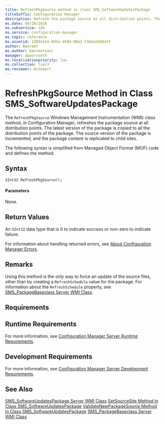 ```yaml
---
title: RefreshPkgSource method in class SMS_SoftwareUpdatesPackage
titleSuffix: Configuration Manager
description: Refresh the package source at all distribution points. The source version of the package is incremented, and the package content is replicated to child sites.
ms.date: 09/20/2016
ms.subservice: sdk
ms.service: configuration-manager
ms.topic: reference
ms.assetid: 136541e4-0d5a-458d-89a3-f3dea24d6e5f
author: Banreet
ms.author: banreetkaur
manager: apoorvseth
ms.localizationpriority: low
ms.collection: tier3
ms.reviewer: mstewart
---
```

# RefreshPkgSource Method in Class SMS_SoftwareUpdatesPackage
The `RefreshPkgSource` Windows Management Instrumentation (WMI) class method, in Configuration Manager, refreshes the package source at all distribution points. The latest version of the package is copied to all the distribution points of the package. The source version of the package is incremented, and the package content is replicated to child sites.

 The following syntax is simplified from Managed Object Format (MOF) code and defines the method.

## Syntax

```
SInt32 RefreshPkgSource();
```

#### Parameters
 None.

## Return Values
 An `SInt32` data type that is 0 to indicate success or non-zero to indicate failure.

 For information about handling returned errors, see [About Configuration Manager Errors](../../../develop/core/understand/about-configuration-manager-errors.md).

## Remarks
 Using this method is the only way to force an update of the source files, other than by creating a `RefreshSchedule` value for the package. For information about the `RefreshSchedule` property, see [SMS_PackageBaseclass Server WMI Class](../../../develop/reference/core/servers/configure/sms_packagebaseclass-server-wmi-class.md).

## Requirements

## Runtime Requirements
 For more information, see [Configuration Manager Server Runtime Requirements](../../../develop/core/reqs/server-runtime-requirements.md).

## Development Requirements
 For more information, see [Configuration Manager Server Development Requirements](../../../develop/core/reqs/server-development-requirements.md).

## See Also
 [SMS_SoftwareUpdatesPackage Server WMI Class](../../../develop/reference/sum/sms_softwareupdatespackage-server-wmi-class.md)
 [SetSourceSite Method in Class SMS_SoftwareUpdatesPackage](../../../develop/reference/sum/setsourcesite-method-in-class-sms_softwareupdatespackage.md)
 [ValidateNewPackageSource Method in Class SMS_SoftwareUpdatesPackage](../../../develop/reference/sum/validatenewpackagesource-method-in-class-sms_softwareupdatespackage.md)
 [SMS_PackageBaseclass Server WMI Class](../../../develop/reference/core/servers/configure/sms_packagebaseclass-server-wmi-class.md)

